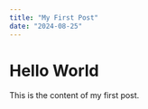 ```yaml
---
title: "My First Post"
date: "2024-08-25"
---
```


# Hello World

This is the content of my first post.
